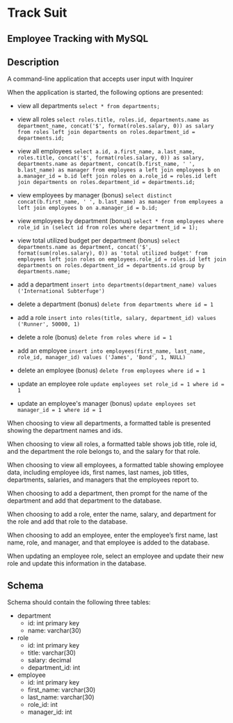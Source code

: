 # Track Suit

## Employee Tracking with MySQL

## Description

A command-line application that accepts user input with Inquirer

When the application is started, the following options are presented:

- view all departments
  `select * from departments;`

- view all roles
  `select roles.title, roles.id, departments.name as department_name, concat('$', format(roles.salary, 0)) as salary from roles left join departments on roles.department_id = departments.id;`

- view all employees
  `select a.id, a.first_name, a.last_name, roles.title, concat('$', format(roles.salary, 0)) as salary, departments.name as department, concat(b.first_name, ' ', b.last_name) as manager from employees a left join employees b on a.manager_id = b.id left join roles on a.role_id = roles.id left join departments on roles.department_id = departments.id;`

- view employees by manager (bonus)
  `select distinct concat(b.first_name, ' ', b.last_name) as manager from employees a left join employees b on a.manager_id = b.id;`

- view employees by department (bonus)
  `select * from employees where role_id in (select id from roles where department_id = 1);`

- view total utilized budget per department (bonus)
  `select departments.name as department, concat('$', format(sum(roles.salary), 0)) as 'total utilized budget' from employees left join roles on employees.role_id = roles.id left join departments on roles.department_id = departments.id group by departments.name;`

- add a department
  `insert into departments(department_name) values ('International Subterfuge')`
- delete a department (bonus)
  `delete from departments where id = 1`
- add a role
  `insert into roles(title, salary, department_id) values ('Runner', 50000, 1)`
- delete a role (bonus)
  `delete from roles where id = 1`
- add an employee
  `insert into employees(first_name, last_name, role_id, manager_id) values ('James', 'Bond', 1, NULL)`
- delete an employee (bonus)
  `delete from employees where id = 1`
- update an employee role
  `update employees set role_id = 1 where id = 1`
- update an employee's manager (bonus)
  `update employees set manager_id = 1 where id = 1`

When choosing to view all departments, a formatted table is presented showing the department names and ids.

When choosing to view all roles, a formatted table shows job title, role id, and the department the role belongs to, and the salary for that role.

When choosing to view all employees, a formatted table showing employee data, including employee ids, first names, last names, job titles, departments, salaries, and managers that the employees report to.

When choosing to add a department, then prompt for the name of the department and add that department to the database.

When choosing to add a role, enter the name, salary, and department for the role and add that role to the database.

When choosing to add an employee, enter the employee’s first name, last name, role, and manager, and that employee is added to the database.

When updating an employee role, select an employee and update their new role and update this information in the database.

## Schema

Schema should contain the following three tables:

- department
  - id: int primary key
  - name: varchar(30)
- role
  - id: int primary key
  - title: varchar(30)
  - salary: decimal
  - department_id: int
- employee
  - id: int primary key
  - first_name: varchar(30)
  - last_name: varchar(30)
  - role_id: int
  - manager_id: int
